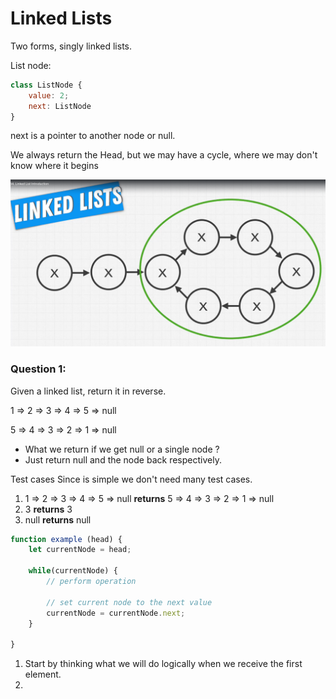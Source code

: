 # Linked Lists

Two forms, singly linked lists.

List node: 

```javascript
class ListNode {
    value: 2;
    next: ListNode
}
```

next is a pointer to another node or null. 

We always return the Head, but we may have a cycle, where we may don't know where it begins

![img_1.png](images/img_1.png)

### Question 1:

Given a linked list, return it in reverse.

1 => 2 => 3 => 4 => 5 => null

5 => 4 => 3 => 2 => 1 => null

- What we return if we get null or a single node ?
- Just return null and the node back respectively.

Test cases
Since is simple we don't need many test cases. 

1. 1 => 2 => 3 => 4 => 5 => null **returns** 5 => 4 => 3 => 2 => 1 => null
2. 3 **returns** 3
3. null **returns** null


```javascript
function example (head) {
    let currentNode = head;
    
    while(currentNode) {
        // perform operation
        
        // set current node to the next value
        currentNode = currentNode.next;
    }
    
}
```
1. Start by thinking what we will do logically when we receive the first element.
2. 


